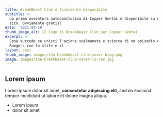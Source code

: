 ```yaml
---
title: BreakBeast Club è finalmente disponibile
subtitle: >-
  La prima avventura autoconclusiva di Copper Sentai è disponibile su questo
  sito. Ovviamente gratis!
date: '2021-04-19'
thumb_image_alt: Il logo di BreakBeast Club per Copper Sentai
excerpt: >-
  Cosa succede se unisci l'azione scalmanata e sciocca di un episodio dei Power
  Rangers con lo stile e il 
layout: post
thumb_image: images/the-breakbeast-club-cover-blog.png
image: images/the-breakbeast-club-cover-lo-res.jpg
---
```

## Lorem ipsum

Lorem ipsum dolor sit amet, **consectetur adipiscing elit**, sed do eiusmod tempor incididunt ut labore et dolore magna aliqua.

- Lorem ipsum
- dolor sit amet